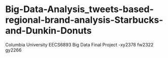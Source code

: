 # Big-Data-Analysis_tweets-based-regional-brand-analysis-Starbucks-and-Dunkin-Donuts
Columbia University EECS6893 Big Data Final Project -xy2378 fw2322 gy2266
